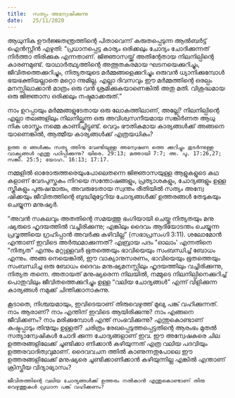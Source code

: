 ```yaml
---
title:  സത്യം അന്വേഷിക്കുന്നു
date:   25/11/2020
---
```


ആധുനിക ഊർജ്ജതന്ത്രത്തിന്റെ പിതാവെന്ന് കരുതപ്പെടുന്ന ആൽബർട്ട് ഐൻസ്റ്റീൻ എഴുതി: “പ്രധാനപ്പെട്ട കാര്യം ഒരിക്കലും ചോദ്യം ചോദിക്കുന്നത് നിർത്താ തിരിക്കുക എന്നതാണ്. ജിജ്ഞാസയ്ക്ക് അതിന്റേതായ നിലനില്പിന്റെ കാരണമുണ്ട്. യാഥാർത്ഥ്യത്തിന്റെ അത്ഭുതകരമായ ഘടനയെക്കുറിച്ചും, ജീവിതത്തെക്കുറിച്ചും, നിത്യതയുടെ മർമ്മങ്ങളെക്കുറിച്ചും ഒരുവൻ ധ്യാനിക്കുമ്പോൾ ഭയഭക്തിയല്ലാതെ മറ്റൊ ന്നുമില്ല. എല്ലാ ദിവസവും ഈ മർമ്മത്തിന്റെ ഒരല്പം മനസ്സിലാക്കാൻ മാത്രം ഒരു വൻ ശ്രമിക്കുകയാണെങ്കിൽ അതു മതി. വിശുദ്ധമായ ഒരു ജിജ്ഞാസ ഒരിക്കലും നഷ്ടമാക്കരുത്.”

നാം ഉറപ്പായും മർമ്മങ്ങളുടേതായ ഒരു ലോകത്തിലാണ്, അല്ലേ? നിലനില്പിന്റെ എല്ലാ തലങ്ങളിലും നിലനില്ക്കുന്ന ഒരു അവിശ്വസനീയമായ സങ്കീർണത ആധു നിക ശാസ്ത്രം നമ്മെ കാണിച്ചിട്ടുണ്ട്. വെറും ഭൗതികമായ കാര്യങ്ങൾക്ക് അങ്ങനെ യാണെങ്കിൽ, ആത്മീയ കാര്യങ്ങൾക്ക് എത്രയധികം?

`ഉത്ത ര ങ്ങൾക്കും സത്യ ത്തിനു വേണ്ടിയുള്ള അന്വേഷണ ത്തെ ക്കുറിച്ചും തുടർന്നുള്ള വാക്യങ്ങൾ എന്തു പഠിപ്പിക്കുന്നു? യിരെ. 29:13; മത്തായി 7:7; അ. പു. 17:26,27; സങ്കീ. 25:5; യോഹ. 16:13; 17:17.`

നമ്മളിൽ ഓരോരുത്തരെയുംപോലെതന്നെ ജിജ്ഞാസയുള്ള ആളുകളുടെ കഥ കളാണ് വേദപുസ്തകം നിറയെ സന്തോഷങ്ങളും, പ്രത്യാശകളും, ചോദ്യങ്ങളും ഉള്ള സ്ത്രീകളും പുരുഷന്മാരും, അവരുടേതായ സ്വന്തം രീതിയിൽ സത്യം അന്വേ ഷിക്കയും ജീവിതത്തിന്റെ ബുദ്ധിമുട്ടേറിയ ചോദ്യങ്ങൾക്ക് ഉത്തരങ്ങൾ തേടുകയും ചെയ്യുന്ന മനുഷ്യർ.

“അവൻ സകലവും അതതിന്റെ സമയത്തു ഭംഗിയായി ചെയ്തു നിത്യതയും മനു ഷ്യരുടെ ഹൃദയത്തിൽ വച്ചിരിക്കുന്നു; എങ്കിലും ദൈവം ആദിയോടന്തം ചെയ്യുന്ന പ്രവൃത്തിയെ ഗ്രഹിപ്പാൻ അവർക്കു കഴിവില്ല” (സഭാപ്രസംഗി 3:11). ശലോമോൻ എന്താണ് ഇവിടെ അർത്ഥമാക്കുന്നത്? എബ്രായ പദം "ഓലാം' എന്നതിനെ “നിത്യത” എന്നും മറ്റുള്ളവർ ഭൂതത്തെയും ഭാവിയെയും സംബന്ധിച്ച് ബോധം എന്നും. അങ്ങ നെയെങ്കിൽ, ഈ വാക്യാനുസരണം, ഭാവിയെയും ഭൂതത്തെയും സംബന്ധിച്ച ഒരു ബോധം ദൈവം മനുഷ്യമനസ്സിലും ഹൃദയത്തിലും വച്ചിരിക്കുന്നു, നിത്യത തന്നെ. അതായത് മനുഷ്യരെന്ന നിലയിൽ, നമ്മുടെ നിലനില്പിനെക്കുറിച്ച് പൊതുവിലും ജീവിതത്തെക്കുറിച്ചും ഉള്ള “വലിയ ചോദ്യങ്ങൾ” എന്ന് വിളിക്കുന്ന കാര്യങ്ങൾ നമുക്ക് ചിന്തിക്കാനാകുന്നു.

കൂടാതെ, നിശ്ചയമായും, ഇവിടെയാണ് തിരുവെഴുത്ത് മുഖ്യ പങ്ക് വഹിക്കുന്നത്. നാം ആരാണ്? നാം എന്തിന് ഇവിടെ ആയിരിക്കുന്നു? നാം എങ്ങനെ ജീവിക്കണം? നാം മരിക്കുമ്പോൾ എന്ത് സംഭവിക്കുന്നു? എന്തുകൊണ്ടാണ് കഷ്ടപ്പാടും തിന്മയും ഉള്ളത്? ചരിത്രം രേഖപ്പെടുത്തപ്പെട്ടതിന്റെ ആരംഭം മുതൽ സത്യാന്വേഷികൾ ചോദി ക്കുന്ന ചോദ്യങ്ങളാണ് ഇവ. ഈ അന്വേഷകരെ ചില ഉത്തരങ്ങളിലേക്ക് ചൂണ്ടിക്കാ ണിക്കാൻ കഴിയുന്നത് എത്ര വലിയ പദവിയും ഉത്തരവാദിത്വവുമാണ്. ദൈവവചന ത്തിൽ കാണുന്നതുപോലെ ഈ ഉത്തരങ്ങളിലേക്ക് മനുഷ്യരെ ചൂണ്ടിക്കാണിക്കാൻ കഴിയുന്നില്ല എങ്കിൽ എന്താണ് ക്രിസ്തീയ വിദ്യാഭ്യാസം?

`ജീവിതത്തിന്റെ വലിയ ചോദ്യങ്ങൾക്ക് ഉത്തരം നൽകാൻ എന്തുകൊണ്ടാണ് തിരു വെഴുത്തുകൾ പ്രധാന പങ്ക് വഹിക്കണം?`